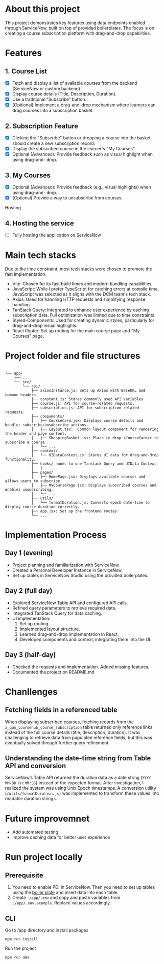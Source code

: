 # About this project

This project demonstrates key features using data endpoints enabled through ServiceNow, built on top of provided boilerplates. The focus is on creating a course subscription platform with drag-and-drop capabilities.

# Features

## 1. Course List

- [x] Fetch and display a list of available courses from the backend (ServiceNow or custom
      backend).
- [x] Display course details (Title, Description, Duration).
- [x] Use a traditional "Subscribe" button.
- [x] (Opitional) Implement a drag-and-drop mechanism where learners
      can drag courses into a subscription basket.

## 2. Subscription Feature

- [x] Clicking the "Subscribe" button or dropping a course into the basket should create a new subscription record.
- [x] Display the subscribed course in the learner's "My Courses"
- [x] Optional (Advanced): Provide feedback such as visual highlight when using drag-and-
      drop.

## 3. My Courses

- [x] Optional (Advanced): Provide feedback (e.g., visual highlights) when using drag-and-
      drop.
- [x] (Optional) Provide a way to unsubscribe from courses.

Hosting

## 4. Hosting the service

- [ ] Fully hosting the application on ServiceNow

# Main tech stacks

Due to the time constraint, most tech stacks were chosen to promote the fast implementation.

- Vite: Chosen for its fast build times and modern bundling capabilities.
- JavaScript: While I prefer TypeScript for catching errors at compile time, JavaScript was selected as it aligns with the DCM team's tech stack.
- Axios: Used for handling HTTP requests and simplifying response handling.
- TanStack Query: Integrated to enhance user experience by caching subscription data. Full optimization was limited due to time constraints.
- Styled-Components: Used for creating dynamic styles, particularly for drag-and-drop visual highlights.
- React Router: Set up routing for the main course page and "My Courses" page.

# Project folder and file structures

```
.
└── app/
    ├── ...
    └── src/
        └── api/
            ├── axiosInstance.js: Sets up Axios with BaseURL and common headers.
            ├── constant.js: Stores commonly used API variables
            ├── course.js: API for course-related requests.
            ├── subscription.js: API for subscription-related requests.
            ├── components/
            │   ├── CourseCard.jsx: Displays course details and handles subscribe/unsubscribe actions.
            │   ├── Layout.tsx:  Common layout component for rendering the header and page content.
            │   ├── ShoppingBasket.jsx: Place to drop <CourseCard/> to subscribe a course
            │   └── ...
            ├── context/
            │   └── UIDataContext.js: Stores UI data for drag-and-drop functionality.
            ├── hooks/ hooks to use Tanstack Query and UIData Context
            │   ├── ...
            ├── pages/
            │   ├── HomePage.jsx: Displays available courses and allows users to subscribe.
            │   ├── MyCoursePage.jsx: Displays subscribed courses and enables unsubscribing.
            │   └── ...
            ├── utils/
            │   └── formatDuration.js: Converts epoch date-time to display course duration correctly.
            ├── App.jsx: Set up the frontend routes
            └── ...
```

# Implementation Process

## Day 1 (evening)

- Project planning and familiarization with ServiceNow.
- Created a Personal Developer Instance in ServiceNow.
- Set up tables in ServiceNow Studio using the provided boilerplates.

## Day 2 (full day)

- Explored ServiceNow Table API and configured API calls.
- Refined query parameters to retrieve required data.
- Integrated TanStack Query for data caching.
- UI implementation:
  1. Set up routing.
  2. Implemented layout structure.
  3. Learned drag-and-drop implementation in React.
  4. Developed components and context, integrating them into the UI.

## Day 3 (half-day)

- Checked the requests and implementation. Added missing features.
- Documented the project on README.md

# Chanllenges

## Fetching fields in a referenced table

When displaying subscribed courses, fetching records from the `x_quo_coursehub_course_subscription` table returned only reference links instead of the full course details (title, description, duration). It was challenging to retrieve data from populated reference fields, but this was eventually solved through further query refinement.

## Understanding the date-time string from Table API and conversion

ServiceNow’s Table API returned the duration data as a date string (`YYYY-MM-DD HH:MM:SS`) instead of the expected format. After investigation, I realized the system was using Unix Epoch timestamps. A conversion utility (`/utils/formatDuration.js`) was implemented to transform these values into readable duration strings.

# Future improvemnet

- Add automated testing
- Improve caching data for better user experience

# Run project locally

## Prerequisite

1. You need to enable PDI in ServiceNow. Then you need to set up tables using the [boiler plate](https://bitbucket.org/qualdatrix/coursehub/src/main/) and insert data into each table.
2. Create `./app/.env` and copy and paste variables from `./app/.env.example`. Replace values accordingly.

## CLI

Go to /app directory and install packages

```
npm run install
```

Run the project

```
npm run dev
```
